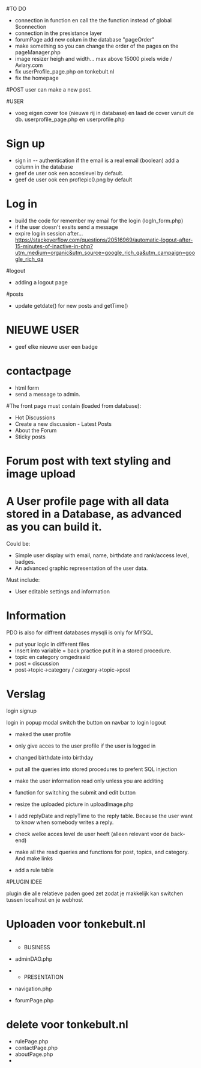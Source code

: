 #TO DO
- connection in function en call the the function instead of global $connection
- connection in the presistance layer
- forumPage add new colum in the database "pageOrder"
- make something so you can change the order of the pages on the pageManager.php
-  image resizer heigh and width... max above 15000 pixels wide / Aviary.com
- fix userProfile_page.php on tonkebult.nl
- fix the homepage


#POST
user can make a new post. 

#USER
- voeg eigen cover toe (nieuwe rij in database) en laad de cover vanuit de db. userprofile_page.php en userprofile.php

# Sign up
- sign in -- authentication if the email is a real email (boolean) add a column in the database 
- geef de user ook een acceslevel by default. 
- geef de user ook een proflepic0.png by default 

# Log in
- build the code for remember my email for the login (logIn_form.php)
- if the user doesn't exsits send a message
- expire log in session after... https://stackoverflow.com/questions/20516969/automatic-logout-after-15-minutes-of-inactive-in-php?utm_medium=organic&utm_source=google_rich_qa&utm_campaign=google_rich_qa

#logout
- adding a logout page

#posts
- update getdate() for new posts and getTime()

# NIEUWE USER
- geef elke nieuwe user een badge 
# contactpage
- html form
- send a message to admin. 

#The front page must contain (loaded from database):
- Hot Discussions
- Create a new discussion - Latest Posts
- About the Forum
- Sticky posts
# Forum post with text styling and image upload
# A User profile page with all data stored in a Database, as advanced as you can build it. 
Could be:
- Simple user display with email, name, birthdate and rank/access level, badges.
- An advanced graphic representation of the user data.

Must include:
- User editable settings and information







# Information
PDO is also for diffrent databases
mysqli is only for MYSQL 


- put your logic in different files 
- insert into variable = back practice put it in a stored procedure. 
- topic en category omgedraaid
- post = discussion
- post->topic->category / category->topic->post

# Verslag
login
signup

login in popup modal
switch the button on navbar to login logout

- maked the user profile
- only give acces to the user profile if the user is logged in

- changed birthdate into birthday

- put all the queries into stored procedures to prefent SQL injection
- make the user information read only unless you are additing
- function for switching the submit and edit button
- resize the uploaded picture in uploadImage.php

- I add replyDate and replyTime to the reply table. Because the user want to know when somebody writes a reply.
- check welke acces level de user heeft (alleen relevant voor de back-end)
- make all the read queries and functions for post, topics, and category. And make links
- add a rule table



#PLUGIN IDEE

plugin die alle relatieve paden goed zet zodat je makkelijk kan switchen tussen localhost en je webhost


# Uploaden voor tonkebult.nl
- - BUSINESS
- adminDAO.php

- - PRESENTATION
- navigation.php
- forumPage.php

# delete voor tonkebult.nl
- rulePage.php
- contactPage.php
- aboutPage.php
- 

